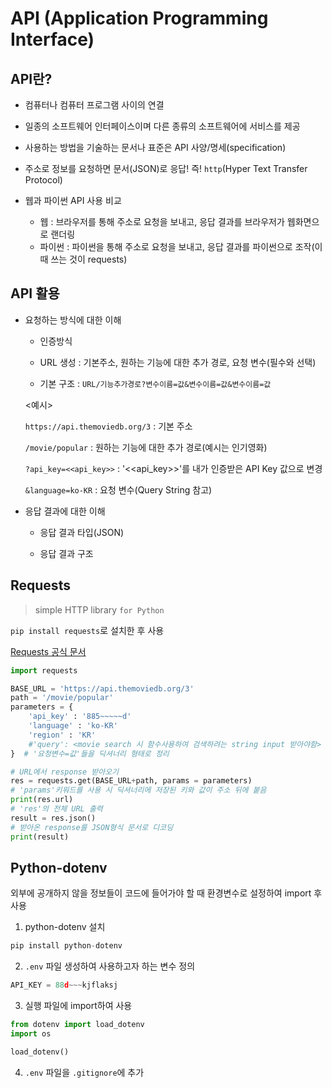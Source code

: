 # API (Application Programming Interface)

## API란?
- 컴퓨터나 컴퓨터 프로그램 사이의 연결

- 일종의 소프트웨어 인터페이스이며 다른 종류의 소프트웨어에 서비스를 제공

- 사용하는 방법을 기술하는 문서나 표준은 API 사양/명세(specification)

- 주소로 정보를 요청하면 문서(JSON)로 응답! 즉! `http`(Hyper Text Transfer Protocol)

- 웹과 파이썬 API 사용 비교

  - 웹 : 브라우저를 통해 주소로 요청을 보내고, 응답 결과를 브라우저가 웹화면으로 랜더링
  - 파이썬 : 파이썬을 통해 주소로 요청을 보내고, 응답 결과를 파이썬으로 조작(이때 쓰는 것이 requests)


## API 활용
- 요청하는 방식에 대한 이해

  - 인증방식

  - URL 생성 : 기본주소, 원하는 기능에 대한 추가 경로, 요청 변수(필수와 선택)

  - 기본 구조 : `URL/기능추가경로?변수이름=값&변수이름=값&변수이름=값`

  <예시>
  
  `https://api.themoviedb.org/3` : 기본 주소
  
  `/movie/popular` : 원하는 기능에 대한 추가 경로(예시는 인기영화)
  
  `?api_key=<<api_key>>` : '<<api_key>>'를 내가 인증받은 API Key 값으로 변경

  `&language=ko-KR` : 요청 변수(Query String 참고)


- 응답 결과에 대한 이해

  - 응답 결과 타입(JSON)

  - 응답 결과 구조


## Requests
> simple HTTP library `for Python`

`pip install requests`로 설치한 후 사용

[Requests 공식 문서](https://requests.readthedocs.io/en/latest/)

```python
import requests

BASE_URL = 'https://api.themoviedb.org/3'
path = '/movie/popular'
parameters = {
    'api_key' : '885~~~~~d'
    'language' : 'ko-KR'
    'region' : 'KR'
    #'query': <movie search 시 함수사용하여 검색하려는 string input 받아야함>
}  # '요청변수=값'들을 딕셔너리 형태로 정리 

# URL에서 response 받아오기
res = requests.get(BASE_URL+path, params = parameters)
# 'params'키워드를 사용 시 딕셔너리에 저장된 키와 값이 주소 뒤에 붙음
print(res.url)
# 'res'의 전체 URL 출력
result = res.json()
# 받아온 response를 JSON형식 문서로 디코딩
print(result)
```


## Python-dotenv

외부에 공개하지 않을 정보들이 코드에 들어가야 할 때 환경변수로 설정하여 import 후 사용

1. python-dotenv 설치
  ```python
  pip install python-dotenv
  ```

2. `.env` 파일 생성하여 사용하고자 하는 변수 정의
  ```python
  API_KEY = 88d~~~kjflaksj
  ```

3. 실행 파일에 import하여 사용
  ```python
  from dotenv import load_dotenv
  import os

  load_dotenv()
  ```

4. `.env` 파일을 `.gitignore`에 추가